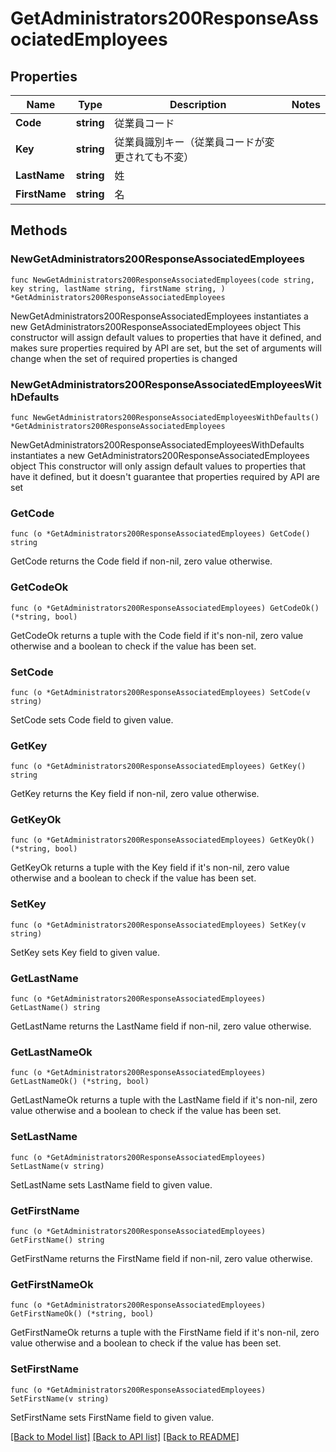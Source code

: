 # GetAdministrators200ResponseAssociatedEmployees

## Properties

Name | Type | Description | Notes
------------ | ------------- | ------------- | -------------
**Code** | **string** | 従業員コード | 
**Key** | **string** | 従業員識別キー（従業員コードが変更されても不変） | 
**LastName** | **string** | 姓 | 
**FirstName** | **string** | 名 | 

## Methods

### NewGetAdministrators200ResponseAssociatedEmployees

`func NewGetAdministrators200ResponseAssociatedEmployees(code string, key string, lastName string, firstName string, ) *GetAdministrators200ResponseAssociatedEmployees`

NewGetAdministrators200ResponseAssociatedEmployees instantiates a new GetAdministrators200ResponseAssociatedEmployees object
This constructor will assign default values to properties that have it defined,
and makes sure properties required by API are set, but the set of arguments
will change when the set of required properties is changed

### NewGetAdministrators200ResponseAssociatedEmployeesWithDefaults

`func NewGetAdministrators200ResponseAssociatedEmployeesWithDefaults() *GetAdministrators200ResponseAssociatedEmployees`

NewGetAdministrators200ResponseAssociatedEmployeesWithDefaults instantiates a new GetAdministrators200ResponseAssociatedEmployees object
This constructor will only assign default values to properties that have it defined,
but it doesn't guarantee that properties required by API are set

### GetCode

`func (o *GetAdministrators200ResponseAssociatedEmployees) GetCode() string`

GetCode returns the Code field if non-nil, zero value otherwise.

### GetCodeOk

`func (o *GetAdministrators200ResponseAssociatedEmployees) GetCodeOk() (*string, bool)`

GetCodeOk returns a tuple with the Code field if it's non-nil, zero value otherwise
and a boolean to check if the value has been set.

### SetCode

`func (o *GetAdministrators200ResponseAssociatedEmployees) SetCode(v string)`

SetCode sets Code field to given value.


### GetKey

`func (o *GetAdministrators200ResponseAssociatedEmployees) GetKey() string`

GetKey returns the Key field if non-nil, zero value otherwise.

### GetKeyOk

`func (o *GetAdministrators200ResponseAssociatedEmployees) GetKeyOk() (*string, bool)`

GetKeyOk returns a tuple with the Key field if it's non-nil, zero value otherwise
and a boolean to check if the value has been set.

### SetKey

`func (o *GetAdministrators200ResponseAssociatedEmployees) SetKey(v string)`

SetKey sets Key field to given value.


### GetLastName

`func (o *GetAdministrators200ResponseAssociatedEmployees) GetLastName() string`

GetLastName returns the LastName field if non-nil, zero value otherwise.

### GetLastNameOk

`func (o *GetAdministrators200ResponseAssociatedEmployees) GetLastNameOk() (*string, bool)`

GetLastNameOk returns a tuple with the LastName field if it's non-nil, zero value otherwise
and a boolean to check if the value has been set.

### SetLastName

`func (o *GetAdministrators200ResponseAssociatedEmployees) SetLastName(v string)`

SetLastName sets LastName field to given value.


### GetFirstName

`func (o *GetAdministrators200ResponseAssociatedEmployees) GetFirstName() string`

GetFirstName returns the FirstName field if non-nil, zero value otherwise.

### GetFirstNameOk

`func (o *GetAdministrators200ResponseAssociatedEmployees) GetFirstNameOk() (*string, bool)`

GetFirstNameOk returns a tuple with the FirstName field if it's non-nil, zero value otherwise
and a boolean to check if the value has been set.

### SetFirstName

`func (o *GetAdministrators200ResponseAssociatedEmployees) SetFirstName(v string)`

SetFirstName sets FirstName field to given value.



[[Back to Model list]](../README.md#documentation-for-models) [[Back to API list]](../README.md#documentation-for-api-endpoints) [[Back to README]](../README.md)


